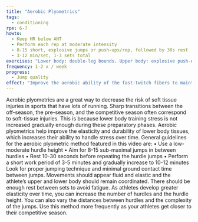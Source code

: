```yaml
---
title: "Aerobic Plyometrics"
tags:
  - conditioning
rpe: 6-7
howto:
  - Keep HR below ANT
  - Perform each rep at moderate intensity
  - 8-15 short, explosive jumps or push-ups/rep, followed by 30s rest
  - 3-12 min/set, 1-3 sets total
exercises: "Lower body: double-leg bounds. Upper body: explosive push-ups and medicine ball rebounding"
frequency: 1-2 x / week
progress:
  - Jump quality
effect: "Improve the aerobic ability of the fast-twitch fibers to maintain high power output longer"
---
```


Aerobic plyometrics are a great way to decrease the risk of soft tissue injuries in sports that
have lots of running.
Sharp transitions between the off-season, the pre-season, and the competitive season
often correspond to soft-tissue injuries. This is because lower body training stress is not
increased gradually enough during these preparatory phases.
Aerobic plyometrics help improve the elasticity and durability of lower body tissues, which
increases their ability to handle stress over time.
General guidelines for the aerobic plyometric method featured in this video are:
• Use a low-moderate hurdle height
• Aim for 8-15 sub-maximal jumps in between hurdles
• Rest 10-30 seconds before repeating the hurdle jumps
• Perform a short work period of 3-5 minutes and gradually increase to 10-12 minutes
Look for proper jumping technique and minimal ground contact time between jumps.
Movements should appear fluid and elastic and the athlete’s upper and lower body should
remain coordinated. There should be enough rest between sets to avoid fatigue.
As athletes develop greater elasticity over time, you can increase the number of hurdles
and the hurdle height. You can also vary the distances between hurdles and the complexity
of the jumps.
Use this method more frequently as your athletes get closer to their competitive season.
